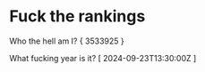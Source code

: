 # Fuck the rankings

Who the hell am I?
{ 3533925 }

What fucking year is it?
[ 2024-09-23T13:30:00Z ]

